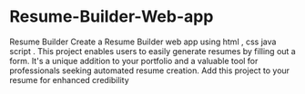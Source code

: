 # Resume-Builder-Web-app

Resume Builder
Create a Resume Builder web app using html , css java script .
This project enables users to easily generate resumes by filling
out a form. It's a unique addition to your portfolio and a valuable
tool for professionals seeking automated resume creation. Add
this project to your resume for enhanced credibility
